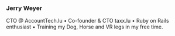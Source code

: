 ### Jerry Weyer

CTO @ AccountTech.lu • Co-founder & CTO taxx.lu • Ruby on Rails enthusiast • Training my Dog, Horse and VR legs in my free time.
